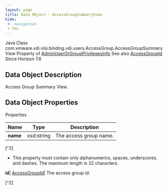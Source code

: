 ```yaml
---
layout: page
title: Data Object - AccessGroupSummaryView
hide:
 #- navigation
 - toc
---
```






Java Class
    com.vmware.vdi.vlsi.binding.vdi.users.AccessGroup.AccessGroupSummaryView
Property of
     [AdminUserOrGroupPrivilegesInfo](vdi.users.AdminUserOrGroup.AdminUserOrGroupPrivilegesInfo.md#field_detail)
See also
     [AccessGroupId](vdi.entity.AccessGroupId.md)
Since 
    Horizon 7.6

## Data Object Description 

Access Group Summary View. 

## Data Object Properties

Properties

Name |  Type |  Description   
---|---|---  
**name**|  xsd:string|  The access group name.   


[^2]
  * This property must contain only alphanumerics, spaces, underscores, and dashes. The maximum length is 32 characters. 

  
**id**| [AccessGroupId](vdi.entity.AccessGroupId.md)|  The access group id.   


[^2]

  
  

  

